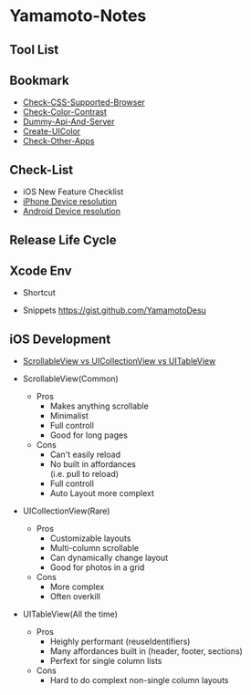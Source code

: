 # Yamamoto-Notes
## Tool List
## Bookmark
*  [Check-CSS-Supported-Browser](https://caniuse.com/)
*  [Check-Color-Contrast](https://color.adobe.com/ja/create/color-contrast-analyzer)
*  [Dummy-Api-And-Server](https://httpbin.org/)
*  [Create-UIColor](https://www.uicolor.io/)
*  [Check-Other-Apps](https://mobbin.design/browse/ios/apps)

## Check-List
* iOS New Feature Checklist
* [iPhone Device 
resolution](https://qiita.com/tomohisaota/items/f8857d01f328e34fb551)
* [Android Device resolution](https://en.wikipedia.org/wiki/Comparison_of_high-definition_smartphone_displays)

## Release Life Cycle

## Xcode Env
*  Shortcut

*  Snippets
https://gist.github.com/YamamotoDesu

## iOS Development
* [ScrollableView vs UICollectionView vs UITableView](https://github.com/jrasmusson/ios-professional-course/tree/main/Bankey/5-Scrollable-ViewControllers)
* ScrollableView(Common)
  *  Pros
     - Makes anything scrollable
     - Minimalist
     - Full controll
     - Good for long pages
  *  Cons
     - Can't easily reload
     - No built in affordances   
      (i.e. pull to reload)
     - Full controll
     - Auto Layout more complext
     
* UICollectionView(Rare)
  *  Pros
     - Customizable layouts
     - Multi-column scrollable
     - Can dynamically change layout
     - Good for photos in a grid
  *  Cons
     - More complex
     - Often overkill

* UITableView(All the time)
  *  Pros
     - Heighly performant
     (reuseIdentifiers)
     - Many affordances built in
      (header, footer, sections)
     - Perfext for single column lists
  *  Cons
     - Hard to do complext non-single column layouts
      
      
  
  
